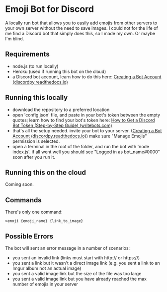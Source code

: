 # Emoji Bot for Discord

A locally run bot that allows you to easily add emojis from other servers to your own server without the need to save images. I could not for the life of me find a Discord bot that simply does this, so I made my own. Or maybe I'm blind.

## Requirements

* node.js (to run locally)
* Heroku (used if running this bot on the cloud)
* a Discord bot account, learn how to do this here: [Creating a Bot Account (discordpy.readthedocs.io)](https://discordpy.readthedocs.io/en/latest/discord.html)

## Running this locally

* download the repository to a preferred location
* open 'config.json' file, and paste in your bot's token between the empty quotes; learn how to find your bot's token here: [How to Get a Discord Bot Token (Step-by-Step Guide) (writebots.com)](https://www.writebots.com/discord-bot-token/)
* that's all the setup needed. invite your bot to your server. ([Creating a Bot Account (discordpy.readthedocs.io)](https://discordpy.readthedocs.io/en/latest/discord.html#inviting-your-bot)) make sure "Manage Emojis" permission is selected.
* open a terminal in the root of the folder, and run the bot with 'node index.js'. if all went well you should see "Logged in as bot_name#0000" soon after you run it.

## Running this on the cloud

Coming soon.

## Commands

There's only one command:

```
>emoji {emoji_name} {link_to_image}
```

## Possible Errors

The bot will sent an error message in a number of scenarios:

* you sent an invalid link (links must start with http:// or https://)
* you sent a link but it wasn't a direct image link (e.g. you sent a link to an Imgur album not an actual image)
* you sent a valid image link but the size of the file was too large
* you sent a valid image link but you have already reached the max number of emojis in your server
